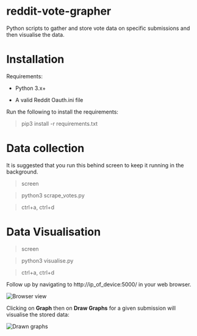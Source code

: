 # reddit-vote-grapher
Python scripts to gather and store vote data on specific submissions and then visualise the data.

# Installation

Requirements:

* Python 3.x+

* A valid Reddit Oauth.ini file

Run the following to install the requirements:

> pip3 install -r requirements.txt

# Data collection

It is suggested that you run this behind screen to keep it running in the background.

> screen

> python3 scrape_votes.py

> ctrl+a, ctrl+d

# Data Visualisation

> screen

> python3 visualise.py

> ctrl+a, ctrl+d

Follow up by navigating to http://ip\_of\_device:5000/ in your web browser.

![Browser view](http://imgur.com/KHYmECN)

Clicking on **Graph** then on **Draw Graphs** for a given submission will visualise the stored data:

![Drawn graphs](http://imgur.com/Mmvq5JC)